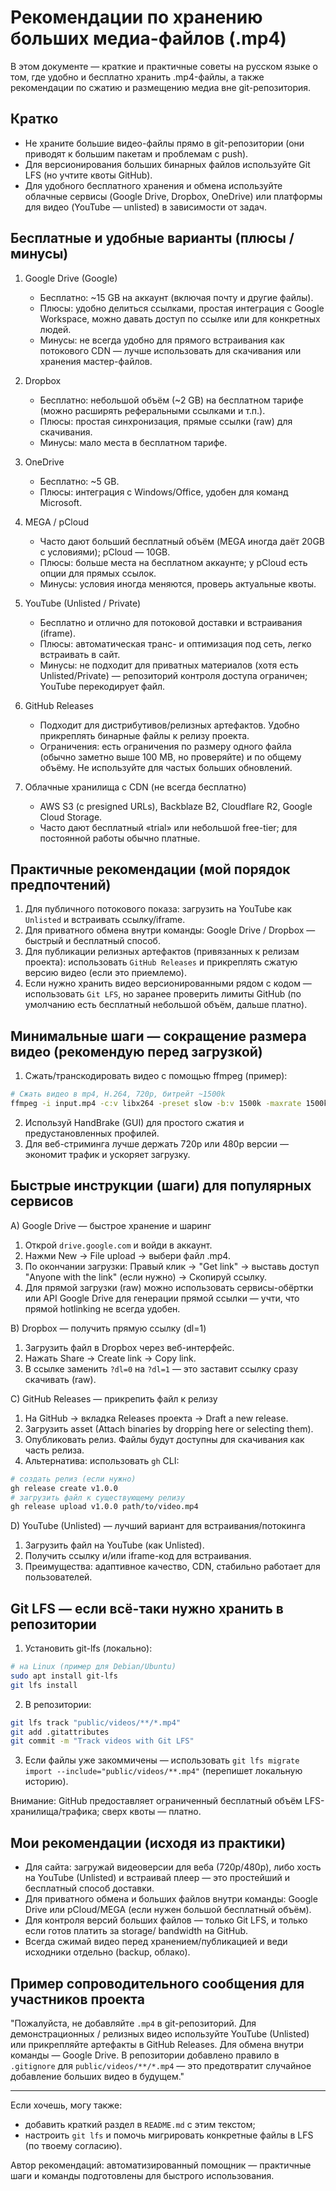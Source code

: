 # Рекомендации по хранению больших медиа-файлов (.mp4)

В этом документе — краткие и практичные советы на русском языке о том, где удобно и бесплатно хранить .mp4-файлы, а также рекомендации по сжатию и размещению медиа вне git-репозитория.

## Кратко

- Не храните большие видео-файлы прямо в git-репозитории (они приводят к большим пакетам и проблемам с push).
- Для версионирования больших бинарных файлов используйте Git LFS (но учтите квоты GitHub).
- Для удобного бесплатного хранения и обмена используйте облачные сервисы (Google Drive, Dropbox, OneDrive) или платформы для видео (YouTube — unlisted) в зависимости от задач.

## Бесплатные и удобные варианты (плюсы / минусы)

1. Google Drive (Google)

   - Бесплатно: ~15 GB на аккаунт (включая почту и другие файлы).
   - Плюсы: удобно делиться ссылками, простая интеграция с Google Workspace, можно давать доступ по ссылке или для конкретных людей.
   - Минусы: не всегда удобно для прямого встраивания как потокового CDN — лучше использовать для скачивания или хранения мастер-файлов.

2. Dropbox

   - Бесплатно: небольшой объём (~2 GB) на бесплатном тарифе (можно расширять реферальными ссылками и т.п.).
   - Плюсы: простая синхронизация, прямые ссылки (raw) для скачивания.
   - Минусы: мало места в бесплатном тарифе.

3. OneDrive

   - Бесплатно: ~5 GB.
   - Плюсы: интеграция с Windows/Office, удобен для команд Microsoft.

4. MEGA / pCloud

   - Часто дают больший бесплатный объём (MEGA иногда даёт 20GB с условиями); pCloud — 10GB.
   - Плюсы: больше места на бесплатном аккаунте; у pCloud есть опции для прямых ссылок.
   - Минусы: условия иногда меняются, проверь актуальные квоты.

5. YouTube (Unlisted / Private)

   - Бесплатно и отлично для потоковой доставки и встраивания (iframe).
   - Плюсы: автоматическая транс- и оптимизация под сеть, легко встраивать в сайт.
   - Минусы: не подходит для приватных материалов (хотя есть Unlisted/Private) — репозиторий контроля доступа ограничен; YouTube перекодирует файл.

6. GitHub Releases

   - Подходит для дистрибутивов/релизных артефактов. Удобно прикреплять бинарные файлы к релизу проекта.
   - Ограничения: есть ограничения по размеру одного файла (обычно заметно выше 100 MB, но проверяйте) и по общему объёму. Не используйте для частых больших обновлений.

7. Облачные хранилища с CDN (не всегда бесплатно)
   - AWS S3 (с presigned URLs), Backblaze B2, Cloudflare R2, Google Cloud Storage.
   - Часто дают бесплатный «trial» или небольшой free-tier; для постоянной работы обычно платные.

## Практичные рекомендации (мой порядок предпочтений)

1. Для публичного потокового показа: загрузить на YouTube как `Unlisted` и встраивать ссылку/iframe.
2. Для приватного обмена внутри команды: Google Drive / Dropbox — быстрый и бесплатный способ.
3. Для публикации релизных артефактов (привязанных к релизам проекта): использовать `GitHub Releases` и прикреплять сжатую версию видео (если это приемлемо).
4. Если нужно хранить видео версионированными рядом с кодом — использовать `Git LFS`, но заранее проверить лимиты GitHub (по умолчанию есть бесплатный небольшой объём, дальше платно).

## Минимальные шаги — сокращение размера видео (рекомендую перед загрузкой)

1. Сжать/транскодировать видео с помощью ffmpeg (пример):

```bash
# Сжать видео в mp4, H.264, 720p, битрейт ~1500k
ffmpeg -i input.mp4 -c:v libx264 -preset slow -b:v 1500k -maxrate 1500k -bufsize 3000k -vf scale=-2:720 -c:a aac -b:a 128k output-720p.mp4
```

2. Используй HandBrake (GUI) для простого сжатия и предустановленных профилей.
3. Для веб-стриминга лучше держать 720p или 480p версии — экономит трафик и ускоряет загрузку.

## Быстрые инструкции (шаги) для популярных сервисов

A) Google Drive — быстрое хранение и шаринг

1.  Открой `drive.google.com` и войди в аккаунт.
2.  Нажми New → File upload → выбери файл .mp4.
3.  По окончании загрузки: Правый клик → "Get link" → выставь доступ "Anyone with the link" (если нужно) → Скопируй ссылку.
4.  Для прямой загрузки (raw) можно использовать сервисы-обёртки или API Google Drive для генерации прямой ссылки — учти, что прямой hotlinking не всегда удобен.

B) Dropbox — получить прямую ссылку (dl=1)

1.  Загрузить файл в Dropbox через веб-интерфейс.
2.  Нажать Share → Create link → Copy link.
3.  В ссылке заменить `?dl=0` на `?dl=1` — это заставит ссылку сразу скачивать (raw).

C) GitHub Releases — прикрепить файл к релизу

1.  На GitHub → вкладка Releases проекта → Draft a new release.
2.  Загрузить asset (Attach binaries by dropping here or selecting them).
3.  Опубликовать релиз. Файлы будут доступны для скачивания как часть релиза.
4.  Альтернатива: использовать `gh` CLI:

```bash
# создать релиз (если нужно)
gh release create v1.0.0
# загрузить файл к существующему релизу
gh release upload v1.0.0 path/to/video.mp4
```

D) YouTube (Unlisted) — лучший вариант для встраивания/потокинга

1.  Загрузить файл на YouTube (как Unlisted).
2.  Получить ссылку и/или iframe-код для встраивания.
3.  Преимущества: адаптивное качество, CDN, стабильно работает для пользователей.

## Git LFS — если всё-таки нужно хранить в репозитории

1. Установить git-lfs (локально):

```bash
# на Linux (пример для Debian/Ubuntu)
sudo apt install git-lfs
git lfs install
```

2. В репозитории:

```bash
git lfs track "public/videos/**/*.mp4"
git add .gitattributes
git commit -m "Track videos with Git LFS"
```

3. Если файлы уже закоммичены — использовать `git lfs migrate import --include="public/videos/**.mp4"` (перепишет локальную историю).

Внимание: GitHub предоставляет ограниченный бесплатный объём LFS-хранилища/трафика; сверх квоты — платно.

## Мои рекомендации (исходя из практики)

- Для сайта: загружай видеоверсии для веба (720p/480p), либо хость на YouTube (Unlisted) и встраивай плеер — это простейший и бесплатный способ доставки.
- Для приватного обмена и больших файлов внутри команды: Google Drive или pCloud/MEGA (если нужен большой бесплатный объём).
- Для контроля версий больших файлов — только Git LFS, и только если готов платить за storage/ bandwidth на GitHub.
- Всегда сжимай видео перед хранением/публикацией и веди исходники отдельно (backup, облако).

## Пример сопроводительного сообщения для участников проекта

"Пожалуйста, не добавляйте `.mp4` в git-репозиторий. Для демонстрационных / релизных видео используйте YouTube (Unlisted) или прикрепляйте артефакты в GitHub Releases. Для обмена внутри команды — Google Drive. В репозитории добавлено правило в `.gitignore` для `public/videos/**/*.mp4` — это предотвратит случайное добавление больших видео в будущем."

---

Если хочешь, могу также:

- добавить краткий раздел в `README.md` с этим текстом;
- настроить `git lfs` и помочь мигрировать конкретные файлы в LFS (по твоему согласию).

Автор рекомендаций: автоматизированный помощник — практичные шаги и команды подготовлены для быстрого использования.
